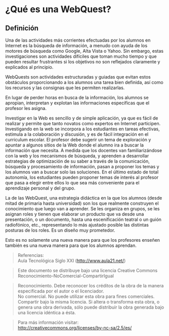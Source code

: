# ¿Qué es una WebQuest?

## Definición

Una de las actividades más corrientes efectuadas por los alumnos en Internet es la búsqueda de información, a menudo con ayuda de los motores de búsqueda como Google, Alta Vista o Yahoo. Sin embargo, estas investigaciones son actividades difíciles que toman mucho tiempo y que pueden resultar frustrantes si los objetivos no son reflejados claramente y explicados al principio.

WebQuests son actividades estructuradas y guiadas que evitan estos obstáculos proporcionando a los alumnos una tarea bien definida, así como los recursos y las consignas que les permiten realizarlas.

En lugar de perder horas en busca de la información, los alumnos se apropian, interpretan y explotan las informaciones específicas que el profesor les asigna.

Investigar en la Web es sencillo y de simple aplicación, ya que es fácil de realizar y permite que tanto novatos como expertos en Internet participen. Investigando en la web se incorpora a los estudiantes en tareas efectivas, estimula a la colaboración y discusión, y es de fácil integración en el  curriculum escolar. El profesor debe sugerir un tema de exploración y apuntar a algunos sitios de la Web donde el alumno ira a buscar la información que necesita. A medida que los docentes van familiarizándose con la web y los mecanismos de búsqueda, y aprenden a desarrollar estrategias de optimización de su saber a través de la comunicación, búsqueda y procesamiento de información, pasan a proponer los temas y los alumnos van a buscar solo las soluciones. En el último estado de total autonomía, los estudiantes pueden proponer temas de interés al profesor que pasa a elegir entre ellos lo que sea más conveniente para el aprendizaje personal y del grupo.

La de las WebQuest, una estrategia didáctica en la que los alumnos (desde mitad de primaria hasta universidad) son los que realmente construyen el conocimiento que luego van a aprender. Se les organiza en grupos, se les asignan roles y tienen que elaborar un producto que va desde una presentación, o un documento, hasta una escenificación teatral o un guión radiofónico, etc., representando lo más ajustado posible las distintas posturas de los roles. Es un diseño muy prometedor.

Esto es no solamente una nueva manera para que los profesores enseñen también es una nueva manera para que los alumnos aprendan.

> Referencias:  
> Aula Tecnológica Siglo XXI (http://www.aula21.net/)  
  
> Este documento se distribuye bajo una licencia Creative Commons Reconocimiento-NoComercial-CompartirIgual  
  
> Reconocimiento. Debe reconocer los créditos de la obra de la manera especificada por el autor o el licenciador.  
> No comercial. No puede utilizar esta obra para fines comerciales.  
Compartir bajo la misma licencia. Si altera o transforma esta obra, o genera una obra derivada, sólo puede distribuir la obra generada bajo una licencia idéntica a ésta.  
  
> Para más información visitar: http://creativecommons.org/licenses/by-nc-sa/2.5/es/